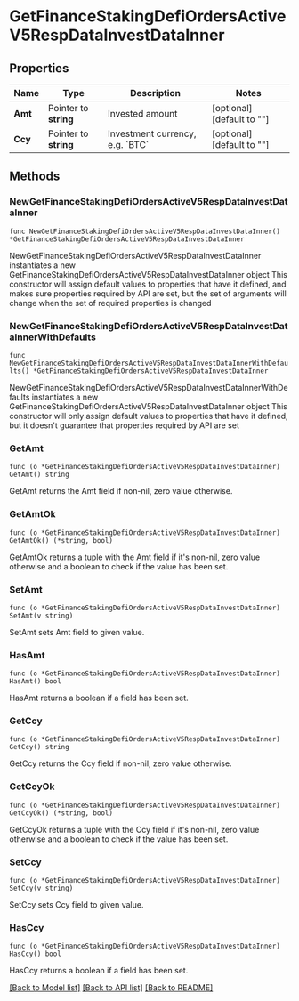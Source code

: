 # GetFinanceStakingDefiOrdersActiveV5RespDataInvestDataInner

## Properties

Name | Type | Description | Notes
------------ | ------------- | ------------- | -------------
**Amt** | Pointer to **string** | Invested amount | [optional] [default to ""]
**Ccy** | Pointer to **string** | Investment currency, e.g. &#x60;BTC&#x60; | [optional] [default to ""]

## Methods

### NewGetFinanceStakingDefiOrdersActiveV5RespDataInvestDataInner

`func NewGetFinanceStakingDefiOrdersActiveV5RespDataInvestDataInner() *GetFinanceStakingDefiOrdersActiveV5RespDataInvestDataInner`

NewGetFinanceStakingDefiOrdersActiveV5RespDataInvestDataInner instantiates a new GetFinanceStakingDefiOrdersActiveV5RespDataInvestDataInner object
This constructor will assign default values to properties that have it defined,
and makes sure properties required by API are set, but the set of arguments
will change when the set of required properties is changed

### NewGetFinanceStakingDefiOrdersActiveV5RespDataInvestDataInnerWithDefaults

`func NewGetFinanceStakingDefiOrdersActiveV5RespDataInvestDataInnerWithDefaults() *GetFinanceStakingDefiOrdersActiveV5RespDataInvestDataInner`

NewGetFinanceStakingDefiOrdersActiveV5RespDataInvestDataInnerWithDefaults instantiates a new GetFinanceStakingDefiOrdersActiveV5RespDataInvestDataInner object
This constructor will only assign default values to properties that have it defined,
but it doesn't guarantee that properties required by API are set

### GetAmt

`func (o *GetFinanceStakingDefiOrdersActiveV5RespDataInvestDataInner) GetAmt() string`

GetAmt returns the Amt field if non-nil, zero value otherwise.

### GetAmtOk

`func (o *GetFinanceStakingDefiOrdersActiveV5RespDataInvestDataInner) GetAmtOk() (*string, bool)`

GetAmtOk returns a tuple with the Amt field if it's non-nil, zero value otherwise
and a boolean to check if the value has been set.

### SetAmt

`func (o *GetFinanceStakingDefiOrdersActiveV5RespDataInvestDataInner) SetAmt(v string)`

SetAmt sets Amt field to given value.

### HasAmt

`func (o *GetFinanceStakingDefiOrdersActiveV5RespDataInvestDataInner) HasAmt() bool`

HasAmt returns a boolean if a field has been set.

### GetCcy

`func (o *GetFinanceStakingDefiOrdersActiveV5RespDataInvestDataInner) GetCcy() string`

GetCcy returns the Ccy field if non-nil, zero value otherwise.

### GetCcyOk

`func (o *GetFinanceStakingDefiOrdersActiveV5RespDataInvestDataInner) GetCcyOk() (*string, bool)`

GetCcyOk returns a tuple with the Ccy field if it's non-nil, zero value otherwise
and a boolean to check if the value has been set.

### SetCcy

`func (o *GetFinanceStakingDefiOrdersActiveV5RespDataInvestDataInner) SetCcy(v string)`

SetCcy sets Ccy field to given value.

### HasCcy

`func (o *GetFinanceStakingDefiOrdersActiveV5RespDataInvestDataInner) HasCcy() bool`

HasCcy returns a boolean if a field has been set.


[[Back to Model list]](../README.md#documentation-for-models) [[Back to API list]](../README.md#documentation-for-api-endpoints) [[Back to README]](../README.md)



